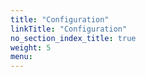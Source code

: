 ```yaml
---
title: "Configuration"
linkTitle: "Configuration"
no_section_index_title: true
weight: 5
menu:
---
```

